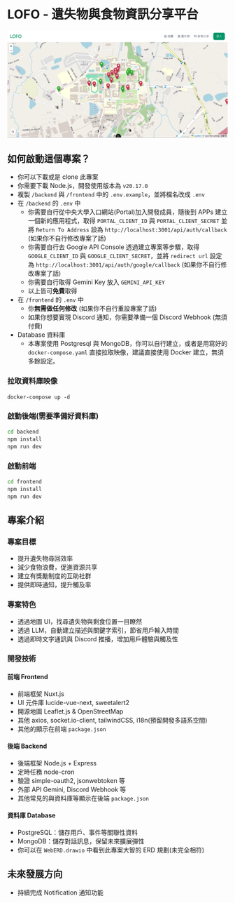 # LOFO - 遺失物與食物資訊分享平台

![地圖](https://github.com/YuanWang08/LOFO-Flatform/blob/main/img/image.png?raw=true)

## 如何啟動這個專案？

- 你可以下載或是 clone 此專案
- 你需要下載 Node.js，開發使用版本為 `v20.17.0`
- 複製 `/backend` 與 `/frontend` 中的 `.env.example`，並將檔名改成 `.env`
- 在 `/backend` 的 `.env` 中
  - 你需要自行從中央大學入口網站(Portal)加入開發成員，隨後到 APPs 建立一個新的應用程式，取得 `PORTAL_CLIENT_ID` 與 `PORTAL_CLIENT_SECRET` 並將 `Return To Address` 設為 `http://localhost:3001/api/auth/callback` (如果你不自行修改專案了話)
  - 你需要自行去 Google API Console 透過建立專案等步驟，取得 `GOOGLE_CLIENT_ID` 與 `GOOGLE_CLIENT_SECRET`，並將 `redirect url` 設定為 `http://localhost:3001/api/auth/google/callback` (如果你不自行修改專案了話)
  - 你需要自行取得 Gemini Key 放入 `GEMINI_API_KEY`
  - 以上皆可**免費**取得
- 在 `/frontend` 的 `.env` 中
  - 你**無需做任何修改** (如果你不自行重設專案了話)
  - 如果你想要實現 Discord 通知，你需要準備一個 Discord Webhook (無須付費)
- Database 資料庫
  - 本專案使用 Postgresql 與 MongoDB，你可以自行建立，或者是用寫好的 `docker-compose.yaml` 直接拉取映像，建議直接使用 Docker 建立，無須多餘設定。

### 拉取資料庫映像

```bash=
docker-compose up -d
```

### 啟動後端(需要準備好資料庫)

```bash
cd backend
npm install
npm run dev
```

### 啟動前端

```bash
cd frontend
npm install
npm run dev
```

## 專案介紹

### 專案目標

- 提升遺失物尋回效率
- 減少食物浪費，促進資源共享
- 建立有獎勵制度的互助社群
- 提供即時通知，提升觸及率

### 專案特色

- 透過地圖 UI，找尋遺失物與剩食位置一目瞭然
- 透過 LLM，自動建立描述與關鍵字索引，節省用戶輸入時間
- 透過即時文字通訊與 Discord 推播，增加用戶體驗與觸及性

### 開發技術

#### 前端 Frontend

- 前端框架 Nuxt.js
- UI 元件庫 lucide-vue-next, sweetalert2
- 開源地圖 Leaflet.js & OpenStreetMap
- 其他 axios, socket.io-client, tailwindCSS, i18n(預留開發多語系空間)
- 其他的顯示在前端 `package.json`

#### 後端 Backend

- 後端框架 Node.js + Express
- 定時任務 node-cron
- 驗證 simple-oauth2, jsonwebtoken 等
- 外部 API Gemini, Discord Webhook 等
- 其他常見的與資料庫等顯示在後端 `package.json`

#### 資料庫 Database

- PostgreSQL：儲存用戶、事件等關聯性資料
- MongoDB：儲存對話訊息，保留未來擴展彈性
- 你可以在 `WebERD.drawio` 中看到此專案大智的 ERD 規劃(未完全相符)

## 未來發展方向

- 持續完成 Notification 通知功能
